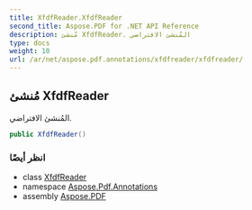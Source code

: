 ```yaml
---
title: XfdfReader.XfdfReader
second_title: Aspose.PDF for .NET API Reference
description: مُنشئ XfdfReader. المُنشئ الافتراضي
type: docs
weight: 10
url: /ar/net/aspose.pdf.annotations/xfdfreader/xfdfreader/
---
```

## مُنشئ XfdfReader

المُنشئ الافتراضي.

```csharp
public XfdfReader()
```

### انظر أيضًا

* class [XfdfReader](../)
* namespace [Aspose.Pdf.Annotations](../../../aspose.pdf.annotations/)
* assembly [Aspose.PDF](../../../)